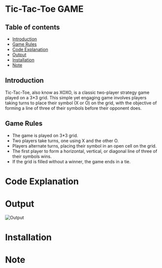 # Tic-Tac-Toe GAME

## Table of contents

- [Introduction](#introduction)
- [Game Rules](#game-rules)
- [Code Explanation](#code-explanation)
- [Output](#output)
- [Installation](#installation)
- [Note](#note)

## Introduction 

Tic-Tac-Toe, also know as XOXO, is a classic two-player strategy game played on a 3*3 grid. This simple yet engaging game involves players taking turns to place their symbol (X or O) on the grid, with the objective of forming a line of three of their symbols before their opponent does.

## Game Rules

- The game is played on 3*3 grid.
- Two players take turns, one using X and the other O.
- Players alternate turns, placing their symbol in an open cell on the grid.
- The first player to form a horizontal, vertical, or diagonal line of three of their symbols wins.
- If the grid is filled without a winner, the game ends in a tie.

# Code Explanation

# Output

![Output](https://github.com/manisankar29/Tic-Tac-Toe_game/assets/138246745/3beccec0-97a1-4890-ad77-0de5561c06c3)

# Installation

# Note
